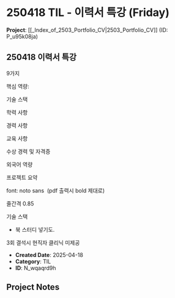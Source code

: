 # 250418 TIL - 이력서 특강 (Friday)

**Project**: [[_Index_of_2503_Portfolio_CV|2503_Portfolio_CV]] (ID: P_u95k08ja)

## 250418 이력서 특강

9가지 

핵심 역량:

기술 스택

학력 사항

경력 사항

교육 사항

수상 경력 및 자격증

외국어 역량

프로젝트 요약

font: noto sans  (pdf 출력시 bold 제대로)

줄간격 0.85

기술 스택

- 북 스터디 넣기도.

3회 결석시 현직자 클리닉 미제공

- **Created Date**: 2025-04-18
- **Category**: TIL
- **ID**: N_wqaqrd9h

## Project Notes